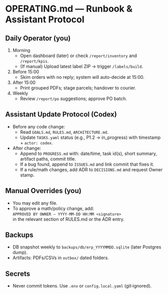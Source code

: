 # OPERATING.md — Runbook & Assistant Protocol

## Daily Operator (you)
1. Morning
   - Open dashboard (later) or check `/report/inventory` and `/report/kpis`.
   - (If manual) Upload latest label ZIP → trigger `/labels/build`.
2. Before 15:00
   - Skim orders with no reply; system will auto-decide at 15:00.
3. After 15:00
   - Print grouped PDFs; stage parcels; handover to courier.
4. Weekly
   - Review `/report/po` suggestions; approve PO batch.

## Assistant Update Protocol (Codex)
- Before any code change:
  - Read `GOALS.md`, `RULES.md`, `ARCHITECTURE.md`.
  - Update `TASKS.yaml` status (e.g., P1.2 → in_progress) with timestamp + `actor: codex`.
- After change:
  - Append to `PROGRESS.md` with: date/time, task id(s), short summary, artifact paths, commit title.
  - If a bug found, append to `ISSUES.md` and link commit that fixes it.
  - If a rule/math changes, add ADR to `DECISIONS.md` and request Owner stamp.

## Manual Overrides (you)
- You may edit any file.
- To approve a math/policy change, add:  
  `APPROVED BY OWNER — YYYY‑MM‑DD HH:MM <signature>`  
  in the relevant section of RULES.md or the ADR entry.

## Backups
- DB snapshot weekly to `backups/db/erp_YYYYMMDD.sqlite` (later Postgres dump).
- Artifacts: PDFs/CSVs in `outbox/` dated folders.

## Secrets
- Never commit tokens. Use `.env` or `config.local.yaml` (git‑ignored).
